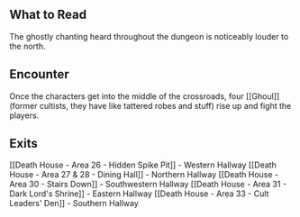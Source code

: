 ## What to Read
The ghostly chanting heard throughout the dungeon is noticeably louder to the north. 

## Encounter
Once the characters get into the middle of the crossroads, four [[Ghoul]] (former cultists, they have like tattered robes and stuff) rise up and fight the players.  

## Exits
[[Death House - Area 26 - Hidden Spike Pit]] - Western Hallway
[[Death House - Area 27 & 28 - Dining Hall]] - Northern Hallway
[[Death House - Area 30 - Stairs Down]] - Southwestern Hallway
[[Death House - Area 31 - Dark Lord's Shrine]] - Eastern Hallway
[[Death House - Area 33 - Cult Leaders' Den]] - Southern Hallway
